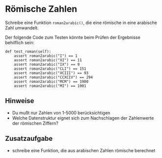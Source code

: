 
# Römische Zahlen

Schreibe eine Funktion `roman2arabic()`, die eine römische in eine arabische Zahl umwandelt.

Der folgende Code zum Testen könnte beim Prüfen der Ergebnisse behilflich sein:

    def test_roman(self):
        assert roman2arabic("I") == 1
        assert roman2arabic("XI") == 11
        assert roman2arabic("IX") == 9
        assert roman2arabic("CLI") == 151
        assert roman2arabic("XCIII") == 93
        assert roman2arabic("CCXCIV") == 294
        assert roman2arabic("MCM") == 1900
        assert roman2arabic("MI") == 1001

## Hinweise

* Du mußt nur Zahlen von 1-5000 berücksichtigen
* Welche Datenstruktur eignet sich zum Nachschlagen der Zahlenwerte der römischen Ziffern?

## Zusatzaufgabe

* schreibe eine Funktion, die aus arabischen Zahlen römische berechnet
